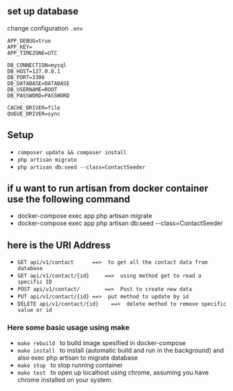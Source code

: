  ## set up database
 change configuration `.env`

 ```APP_ENV=local
APP_DEBUG=true
APP_KEY=
APP_TIMEZONE=UTC

DB_CONNECTION=mysql
DB_HOST=127.0.0.1
DB_PORT=3306
DB_DATABASE=DATABASE
DB_USERNAME=ROOT
DB_PASSWORD=PASSWORD

CACHE_DRIVER=file
QUEUE_DRIVER=sync  
```

## Setup
- `composer update && composer install`
- `php artisan migrate`
- `php artisan db:seed --class=ContactSeeder`

## if u want to run artisan from docker container use the following command

- docker-compose exec app php artisan migrate
- docker-compose exec app php artisan db:seed --class=ContactSeeder

## here is the  URI Address 

- ``GET api/v1/contact 		==>  to get all the contact data from database``
- ``GET api/v1/contact/{id} 	==>  using method get to read a specific ID ``
- ``POST api/v1/contact/		==>  Post to create new data ``
- ``PUT api/v1/contact/{id}	==>  put method to update by id ``
- ``DELETE api/v1/contact/{id}    ==>  delete method to remove specific value or id ``
### Here some basic usage using make
- ``make rebuild `` to build image spesified in docker-compose 
- ``make install `` to install (automatic build and run in the background) and also exec php artisan to migrate database
- ``make stop ``    to stop running container
- ``make test ``    to open up localhost using chrome, assuming you have chrome installed on your system.

